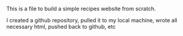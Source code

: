 This is a file to build a simple recipes website from scratch.

I created a github repository, pulled it to my local machine, wrote all necessary html, pushed back to github, etc